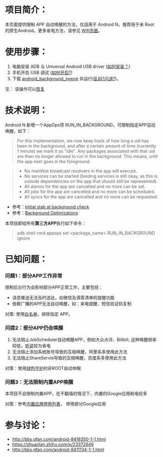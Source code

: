 # 项目简介：
本页面提供限制 APP 自动唤醒的方法，仅适用于 Android N，推荐用于未 Root 的原生Android。更多省电方法，请参见 [Wifi页面](https://github.com/Jiangyiqun/android_background_ignore/wiki)。

# 使用步骤：

1. 电脑安装 ADB 与 Universal Android USB driver ([如何安装？](https://github.com/Jiangyiqun/android_background_ignore/wiki/%E5%A6%82%E4%BD%95%E5%AE%89%E8%A3%85ADB%E4%B8%8E%E9%A9%B1%E5%8A%A8%EF%BC%9F))
2. 手机开启 USB 调试 ([如何开启?](https://github.com/Jiangyiqun/android_background_ignore/wiki/%E5%A6%82%E4%BD%95%E5%BC%80%E5%90%AFUSB%E8%B0%83%E8%AF%95%EF%BC%9F))
3. 下载 [android_background_ingore](https://github.com/Jiangyiqun/android_background_ignore/releases) 并运行([乱码?闪退?](https://github.com/Jiangyiqun/android_background_ignore/wiki/%E6%89%B9%E5%A4%84%E7%90%86%E4%B9%B1%E7%A0%81,%E9%97%AA%E9%80%80))。

注： 该操作可以[恢复](https://github.com/Jiangyiqun/android_background_ignore/wiki/%E5%A6%82%E4%BD%95%E6%81%A2%E5%A4%8D%EF%BC%9F)


# 技术说明：
Android N 新增一个AppOps项 RUN_IN_BACKGROUND，可限制指定APP自动唤醒，如下：

> For this implementation, we now keep track of how long a uid has
> been in the background, and after a certain amount of time
> (currently 1 minute) we mark it as "idle".  Any packages associated
> with that uid are then no longer allowed to run in the background.
> This means, until the app next goes in the foreground:

> - No manifest broadcast receivers in the app will execute.
> - No services can be started (binding services is still okay,
>   as this is outside dependencies on the app that should still
>   be represented).
> - All alarms for the app are cancelled and no more can be set.
> - All jobs for the app are cancelled and no more can be scheduled.
> - All syncs for the app are cancelled and no more can be requested.

- 参考：[Initial stab at background check](https://android.googlesource.com/platform/frameworks/base/+/bef28feba57be7fd6a4d14a85a8229154338b2ed%5E%21/core/java/android/app/AppOpsManager.java)
- 参考：[Background Optimizations](https://developer.android.com/topic/performance/background-optimization.html)

本项目即给所有**第三方APP**执行如下命令：
> adb shell cmd appops set <package_name> RUN_IN_BACKGROUND ignore

# 已知问题：

### 问题1：部分APP工作异常

限制后台行为会影响部分APP正常工作，主要包括：
- 消息推送无法及时送达，如微信及滴答清单的提醒功能
- 依赖广播的APP无法自动唤醒，如：来电提醒、短信验证码复制

对策: 使用[白名单](https://github.com/Jiangyiqun/android_background_ignore/blob/master/white_list.txt)，排除指定 APP。

### 问提2：部分APP仍会唤醒

1. 无法阻止JobScheduler自动唤醒APP，例如大众点评、Bilibili; 这种唤醒频率较低，[听说](https://www.zhihu.com/question/24360587)较为省电
2. 无法阻止添加系统账号导致的互相唤醒，阿里系多使用此方法
3. 无法阻止ShareServie导致的互相唤醒，百度系多使用此方法

对策：使用[绿色守护](https://github.com/Jiangyiqun/android_background_ignore/wiki/%E7%BB%BF%E8%89%B2%E5%AE%88%E6%8A%A4)的非ROOT自动休眠

### 问题3：无法限制内置APP唤醒

本项目不会限制内置APP，在不翻墙的情况下，内置的Google应用耗电较多

对策：参考[内置应用停用列表](https://github.com/Jiangyiqun/android_background_ignore/wiki/%E5%86%85%E7%BD%AE%E5%BA%94%E7%94%A8%E5%81%9C%E7%94%A8%E5%88%97%E8%A1%A8)， 停用部分Google应用

# 参与讨论：
- http://bbs.gfan.com/android-8418350-1-1.html
- https://zhuanlan.zhihu.com/p/23372646
- http://bbs.gfan.com/android-8411134-1-1.html
